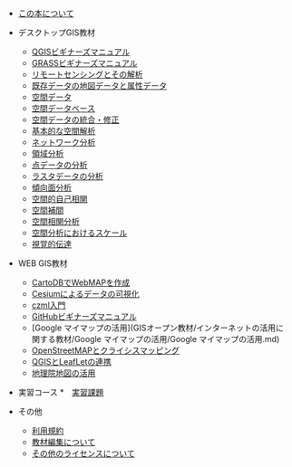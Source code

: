
* [この本について](README.md)

* デスクトップGIS教材
  * [QGISビギナーズマニュアル](GISオープン教材/QGISビギナーズマニュアル/QGISビギナーズマニュアル.md)
  * [GRASSビギナーズマニュアル](GISオープン教材/GRASSビギナーズマニュアル/GRASSビギナーズマニュアル.md)
  * [リモートセンシングとその解析](GISオープン教材/06_リモートセンシングとその解析/リモートセンシングとその解析.md)
  * [既存データの地図データと属性データ](GISオープン教材/07_既存データの地図データと属性データ/既存データの地図データと属性データ.md)
  * [空間データ](GISオープン教材/08_空間データ/空間データ.md)
  * [空間データベース](GISオープン教材/09_空間データベース/空間データベース.md)
  * [空間データの統合・修正](GISオープン教材/10_空間データの統合・修正/空間データの統合・修正.md)
  * [基本的な空間解析](GISオープン教材/11_基本的な空間解析/基本的な空間解析.md)
  * [ネットワーク分析](GISオープン教材/12_ネットワーク分析/ネットワーク分析.md)
  * [領域分析](GISオープン教材/13_領域分析/領域分析.md)
  * [点データの分析](GISオープン教材/14_点データの分析/点データの分析.md)
  * [ラスタデータの分析](GISオープン教材/15_ラスタデータの分析/ラスタデータの分析.md)
  * [傾向面分析](GISオープン教材/16_傾向面分析/傾向面分析.md)
  * [空間的自己相関](GISオープン教材/17_空間的自己相関/空間的自己相関.md)
  * [空間補間](GISオープン教材/18_空間補間/空間補間.md)
  * [空間相関分析](GISオープン教材/19_空間相関分析/空間相関分析.md)
  * [空間分析におけるスケール](GISオープン教材/20_空間分析におけるスケール/空間分析におけるスケール.md)
  * [視覚的伝達](GISオープン教材/21_空間分析におけるスケール/空間分析におけるスケール.md)

* WEB GIS教材
  * [CartoDBでWebMAPを作成](GISオープン教材/インターネットの活用に関する教材/CartoDBでWebMAPを作成.CartoDBでWebMAPを作成md)
  * [Cesiumによるデータの可視化](GISオープン教材/インターネットの活用に関する教材/Cesiumによるデータの可視化/Cesiumによるデータの可視化.md)
  * [czml入門](GISオープン教材/インターネットの活用に関する教材/czml入門/czml入門.md)
  * [GitHubビギナーズマニュアル](GISオープン教材/インターネットの活用に関する教材/GitHubビギナーズマニュアル/GitHubビギナーズマニュアル.md)
  * [Google マイマップの活用](GISオープン教材/インターネットの活用に関する教材/Google マイマップの活用/Google マイマップの活用.md)
  * [OpenStreetMAPとクライシスマッピング](GISオープン教材/インターネットの活用に関する教材/OpenStreetMAPとクライシスマッピング/OpenStreetMAPとクライシスマッピング.md)
  * [QGISとLeafLetの連携](GISオープン教材/インターネットの活用に関する教材/QGISとLeafLetの連携/QGISとLeafLetの連携.md)
  * [地理院地図の活用](GISオープン教材/インターネットの活用に関する教材/地理院地図の活用/地理院地図の活用.md)

* 実習コース
  *　[実習課題](GISオープン/実習課題/実習課題.md)

* その他
  * [利用規約](利用規約.md)
  * [教材編集について](GISオープン教材/教材編集について.md)
  * [その他のライセンスについて](GISオープン教材/その他のライセンスについて.md)
